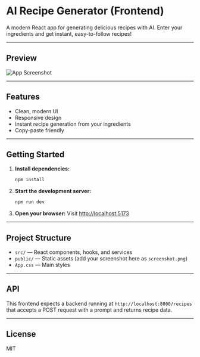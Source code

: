 # AI Recipe Generator (Frontend)

A modern React app for generating delicious recipes with AI. Enter your ingredients and get instant, easy-to-follow recipes!

---

## Preview

![App Screenshot](public/screenshot.png)

---

## Features
- Clean, modern UI
- Responsive design
- Instant recipe generation from your ingredients
- Copy-paste friendly

---

## Getting Started

1. **Install dependencies:**
   ```sh
   npm install
   ```
2. **Start the development server:**
   ```sh
   npm run dev
   ```
3. **Open your browser:**
   Visit [http://localhost:5173](http://localhost:5173)

---

## Project Structure
- `src/` — React components, hooks, and services
- `public/` — Static assets (add your screenshot here as `screenshot.png`)
- `App.css` — Main styles

---

## API
This frontend expects a backend running at `http://localhost:8000/recipes` that accepts a POST request with a prompt and returns recipe data.

---

## License
MIT
